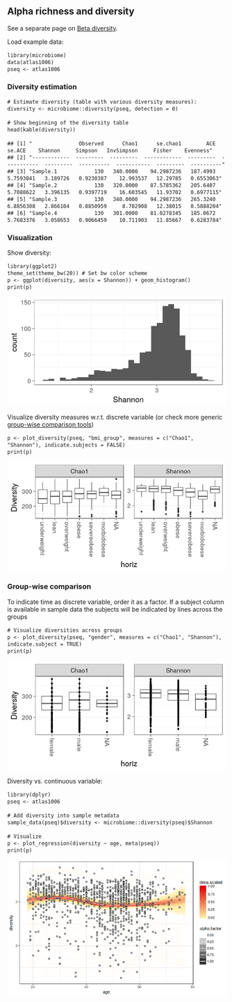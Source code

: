 <!--
  %\VignetteEngine{knitr::rmarkdown}
  %\VignetteIndexEntry{microbiome tutorial - diversity}
  %\usepackage[utf8]{inputenc}
  %\VignetteEncoding{UTF-8}  
-->
Alpha richness and diversity
----------------------------

See a separate page on [Beta diversity](Betadiversity.md).

Load example data:

    library(microbiome)
    data(atlas1006)
    pseq <- atlas1006

### Diversity estimation

    # Estimate diversity (table with various diversity measures):
    diversity <- microbiome::diversity(pseq, detection = 0)

    # Show beginning of the diversity table
    head(kable(diversity))

    ## [1] "               Observed      Chao1      se.chao1        ACE       se.ACE    Shannon     Simpson   InvSimpson     Fisher    Evenness"
    ## [2] "------------  ---------  ---------  ------------  ---------  -----------  ---------  ----------  -----------  ---------  ----------"
    ## [3] "Sample.1            130   340.0000    94.2987236   187.4993    5.7593841   3.189726   0.9230387    12.993537   12.29785   0.6553063"
    ## [4] "Sample.2            130   320.0000    87.5785362   205.6407    5.7088622   3.396135   0.9397719    16.603545   11.93702   0.6977115"
    ## [5] "Sample.3            130   340.0000    94.2987236   265.3240    6.8856308   2.866104   0.8850959     8.702908   12.38015   0.5888204"
    ## [6] "Sample.4            130   301.0000    81.0278345   185.0672    5.7683376   3.058653   0.9066459    10.711903   11.85667   0.6283784"

### Visualization

Show diversity:

    library(ggplot2)
    theme_set(theme_bw(20)) # Set bw color scheme
    p <- ggplot(diversity, aes(x = Shannon)) + geom_histogram()
    print(p)

![](Diversity_files/figure-markdown_strict/div-example2-1.png)

Visualize diversity measures w.r.t. discrete variable (or check more
generic [group-wise comparison tools](Comparisons.md))

    p <- plot_diversity(pseq, "bmi_group", measures = c("Chao1", "Shannon"), indicate.subjects = FALSE)
    print(p)

![](Diversity_files/figure-markdown_strict/div-example2bb-1.png)

### Group-wise comparison

To indicate time as discrete variable, order it as a factor. If a
subject column is available in sample data the subjects will be
indicated by lines across the groups

    # Visualize diversities across groups
    p <- plot_diversity(pseq, "gender", measures = c("Chao1", "Shannon"), indicate.subject = TRUE)
    print(p)

![](Diversity_files/figure-markdown_strict/div-groupwise-1.png)

Diversity vs. continuous variable:

    library(dplyr)
    pseq <- atlas1006

    # Add diversity into sample metadata
    sample_data(pseq)$diversity <- microbiome::diversity(pseq)$Shannon

    # Visualize
    p <- plot_regression(diversity ~ age, meta(pseq))
    print(p)

![](Diversity_files/figure-markdown_strict/diversity-example13-1.png)
